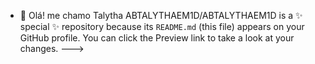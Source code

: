 - 👋 Olá! me chamo Talytha 
ABTALYTHAEM1D/ABTALYTHAEM1D is a ✨ special ✨ repository because its `README.md` (this file) appears on your GitHub profile.
You can click the Preview link to take a look at your changes.
--->
